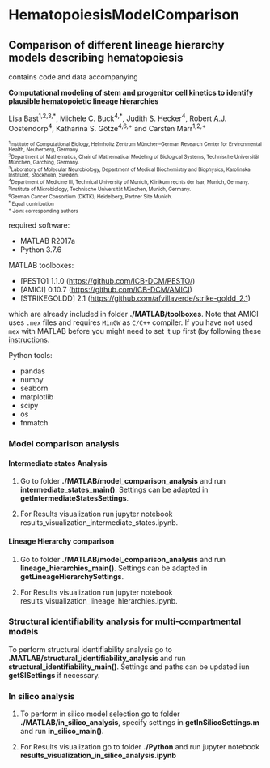 # HematopoiesisModelComparison
## Comparison of different lineage hierarchy models describing hematopoiesis

contains code and data accompanying

____Computational modeling of stem and progenitor cell kinetics to identify plausible hematopoietic lineage hierarchies____

Lisa Bast<sup>1,2,3,\*</sup>, Michèle C. Buck<sup>4,\*</sup>, Judith S. Hecker<sup>4</sup>, Robert A.J. Oostendorp<sup>4</sup>, Katharina S. Götze<sup>4,6,+</sup> and Carsten Marr<sup>1,2,+</sup>

<sub><sup>
<sup>1</sup>Institute of Computational Biology, Helmholtz Zentrum München–German Research Center for Environmental Health, Neuherberg, Germany. <br>
<sup>2</sup>Department of Mathematics, Chair of Mathematical Modeling of Biological Systems, Technische Universität München, Garching, Germany. <br>
<sup>3</sup>Laboratory of Molecular Neurobiology, Department of Medical Biochemistry and Biophysics, Karolinska Institutet, Stockholm, Sweden.<br>
<sup>4</sup>Department of Medicine III, Technical University of Munich, Klinikum rechts der Isar, Munich, Germany. <br>
<sup>5</sup>Institute of Microbiology, Technische Universität München, Munich, Germany. <br>
<sup>6</sup>German Cancer Consortium (DKTK), Heidelberg, Partner Site Munich.<br>
<sup>\*</sup> Equal contribution  <br>
<sup>+</sup> Joint corresponding authors  <br>
</sup></sub>

required software: 
- MATLAB R2017a
- Python 3.7.6

MATLAB toolboxes:
- [PESTO] 1.1.0 (https://github.com/ICB-DCM/PESTO/) 
- [AMICI] 0.10.7 (https://github.com/ICB-DCM/AMICI) 
- [STRIKEGOLDD] 2.1 (https://github.com/afvillaverde/strike-goldd_2.1) 
 
which are already included in folder <strong>./MATLAB/toolboxes</strong>. Note that AMICI uses `.mex` files and requires `MinGW` as `C/C++` compiler. If you have not used `mex` with MATLAB before you might need to set it up first (by following these [instructions](https://de.mathworks.com/help/matlab/matlab_external/install-mingw-support-package.html).

Python tools:
- pandas 
- numpy 
- seaborn
- matplotlib
- scipy
- os
- fnmatch

### Model comparison analysis
#### Intermediate states Analysis

 1) Go to folder <strong>./MATLAB/model_comparison_analysis</strong> and run <strong>intermediate_states_main()</strong>. Settings can be adapted in <strong>getIntermediateStatesSettings</strong>.
 
 2) For Results visualization run jupyter notebook results_visualization_intermediate_states.ipynb.
    
#### Lineage Hierarchy comparison

 1) Go to folder <strong>./MATLAB/model_comparison_analysis</strong> and run <strong>lineage_hierarchies_main()</strong>. Settings can be adapted in <strong>getLineageHierarchySettings</strong>.
 
 2) For Results visualization run jupyter notebook results_visualization_lineage_hierarchies.ipynb.

### Structural identifiability analysis for multi-compartmental models
To perform structural identifiability analysis go to <strong>.MATLAB/structural_identifiability_analysis</strong> and run <strong>structural_identifiability_main()</strong>. Settings and paths can be updated iun <strong>getSISettings</strong> if necessary. 
  
### In silico analysis
 1) To perform in silico model selection go to folder <strong>./MATLAB/in_silico_analysis</strong>, specify settings in <strong>getInSilicoSettings.m</strong> and run <strong>in_silico_main()</strong>.
 
 2) For Results visualization go to folder <strong>./Python</strong> and run jupyter notebook <strong>results_visualization_in_silico_analysis.ipynb</strong>
 



    
    

